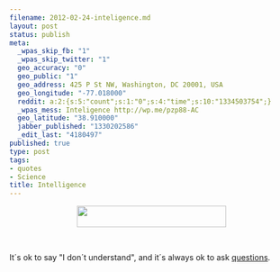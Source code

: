```yaml
--- 
filename: 2012-02-24-inteligence.md
layout: post
status: publish
meta: 
  _wpas_skip_fb: "1"
  _wpas_skip_twitter: "1"
  geo_accuracy: "0"
  geo_public: "1"
  geo_address: 425 P St NW, Washington, DC 20001, USA
  geo_longitude: "-77.018000"
  reddit: a:2:{s:5:"count";s:1:"0";s:4:"time";s:10:"1334503754";}
  _wpas_mess: Inteligence http://wp.me/pzp88-AC
  geo_latitude: "38.910000"
  jabber_published: "1330202586"
  _edit_last: "4180497"
published: true
type: post
tags: 
- quotes
- Science
title: Intelligence
---
```

<p style="text-align:center;"><a href="http://www.codecogs.com/latex/eqneditor.php"><img class="size-full wp-image-2290" title="gif-1" src="http://nasonurb.files.wordpress.com/2012/02/gif-1.gif" alt="" width="265" height="38" /></a></p>
&nbsp;

It´s ok to say "I don´t understand", and it´s always ok to ask <a href="http://tmac721.tumblr.com/post/17500383225/what-ive-learned-about-smart-people">questions</a>.
